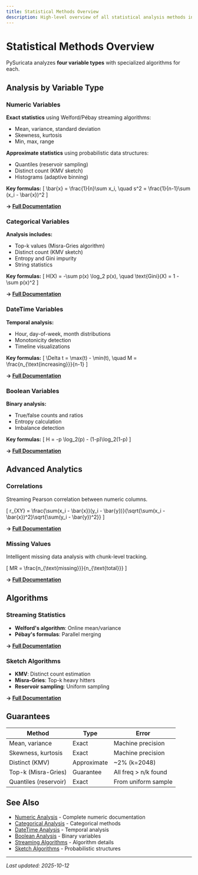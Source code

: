 ```yaml
---
title: Statistical Methods Overview
description: High-level overview of all statistical analysis methods in PySuricata
---
```


# Statistical Methods Overview

PySuricata analyzes **four variable types** with specialized algorithms for each.

## Analysis by Variable Type

### Numeric Variables

**Exact statistics** using Welford/Pébay streaming algorithms:
- Mean, variance, standard deviation
- Skewness, kurtosis
- Min, max, range

**Approximate statistics** using probabilistic data structures:
- Quantiles (reservoir sampling)
- Distinct count (KMV sketch)
- Histograms (adaptive binning)

**Key formulas:**
\[
\bar{x} = \frac{1}{n}\sum x_i, \quad s^2 = \frac{1}{n-1}\sum (x_i - \bar{x})^2
\]

**→ [Full Documentation](numeric.md)**

### Categorical Variables

**Analysis includes:**
- Top-k values (Misra-Gries algorithm)
- Distinct count (KMV sketch)
- Entropy and Gini impurity
- String statistics

**Key formulas:**
\[
H(X) = -\sum p(x) \log_2 p(x), \quad \text{Gini}(X) = 1 - \sum p(x)^2
\]

**→ [Full Documentation](categorical.md)**

### DateTime Variables

**Temporal analysis:**
- Hour, day-of-week, month distributions
- Monotonicity detection
- Timeline visualizations

**Key formulas:**
\[
\Delta t = \max(t) - \min(t), \quad M = \frac{n_{\text{increasing}}}{n-1}
\]

**→ [Full Documentation](datetime.md)**

### Boolean Variables

**Binary analysis:**
- True/false counts and ratios
- Entropy calculation
- Imbalance detection

**Key formulas:**
\[
H = -p \log_2(p) - (1-p)\log_2(1-p)
\]

**→ [Full Documentation](boolean.md)**

## Advanced Analytics

### Correlations

Streaming Pearson correlation between numeric columns.

\[
r_{XY} = \frac{\sum(x_i - \bar{x})(y_i - \bar{y})}{\sqrt{\sum(x_i - \bar{x})^2}\sqrt{\sum(y_i - \bar{y})^2}}
\]

**→ [Full Documentation](../analytics/correlations.md)**

### Missing Values

Intelligent missing data analysis with chunk-level tracking.

\[
MR = \frac{n_{\text{missing}}}{n_{\text{total}}}
\]

**→ [Full Documentation](../analytics/missing-values.md)**

## Algorithms

### Streaming Statistics

- **Welford's algorithm**: Online mean/variance
- **Pébay's formulas**: Parallel merging

**→ [Full Documentation](../algorithms/streaming.md)**

### Sketch Algorithms

- **KMV**: Distinct count estimation
- **Misra-Gries**: Top-k heavy hitters
- **Reservoir sampling**: Uniform sampling

**→ [Full Documentation](../algorithms/sketches.md)**

## Guarantees

| Method | Type | Error |
|--------|------|-------|
| Mean, variance | Exact | Machine precision |
| Skewness, kurtosis | Exact | Machine precision |
| Distinct (KMV) | Approximate | ~2% (k=2048) |
| Top-k (Misra-Gries) | Guarantee | All freq > n/k found |
| Quantiles (reservoir) | Exact | From uniform sample |

## See Also

- [Numeric Analysis](numeric.md) - Complete numeric documentation
- [Categorical Analysis](categorical.md) - Categorical methods
- [DateTime Analysis](datetime.md) - Temporal analysis
- [Boolean Analysis](boolean.md) - Binary variables
- [Streaming Algorithms](../algorithms/streaming.md) - Algorithm details
- [Sketch Algorithms](../algorithms/sketches.md) - Probabilistic structures

---

*Last updated: 2025-10-12*




